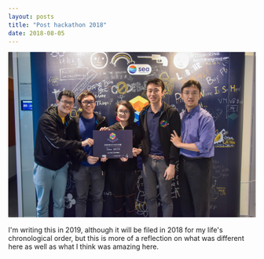 ```yaml
---
layout: posts
title: "Post hackathon 2018"
date: 2018-08-05
---
```


![image](/blog/img/hackathon.jpg)

I'm writing this in 2019, although it will be filed in 2018 for my life's chronological order, but this is more of a reflection on what was different here as well as what I think was amazing here.

